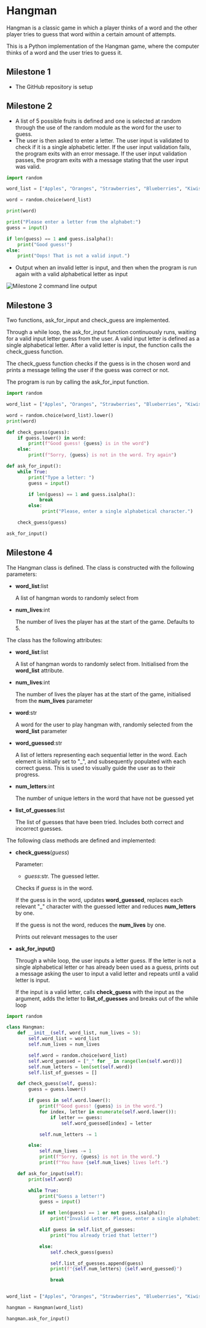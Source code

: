 
# Hangman

Hangman is a classic game in which a player thinks of a word and the other player tries to guess that word within a certain amount of attempts.

This is a Python implementation of the Hangman game, where the computer thinks of a word and the user tries to guess it. 

## Milestone 1
- The GitHub repository is setup

## Milestone 2
- A list of 5 possible fruits is defined and one is selected at random through the use of the random module as the word for the user to guess.
- The user is then asked to enter a letter. The user input is validated to check if it is a single alphabetic letter. If the user input validation fails, the program exits with an error message. If the user input validation passes, the program exits with a message stating that the user input was valid.

```python
import random

word_list = ["Apples", "Oranges", "Strawberries", "Blueberries", "Kiwis"]

word = random.choice(word_list)

print(word)

print("Please enter a letter from the alphabet:")
guess = input()

if len(guess) == 1 and guess.isalpha():
    print("Good guess!")
else:
    print("Oops! That is not a valid input.")
```

- Output when an invalid letter is input, and then when the program is run again with a valid alphabetical letter as input

![Milestone 2 command line output](milestone_2_command_line_output.png)

## Milestone 3
Two functions, ask_for_input and check_guess are implemented.

Through a while loop, the ask_for_input function continuously runs, waiting for a valid input letter guess from the user. A valid input letter is defined as a single alphabetical letter. After a valid letter is input, the function calls the check_guess function.

The check_guess function checks if the guess is in the chosen word and prints a message telling the user if the guess was correct or not.

The program is run by calling the ask_for_input function.

```python
import random

word_list = ["Apples", "Oranges", "Strawberries", "Blueberries", "Kiwis"]

word = random.choice(word_list).lower()
print(word)

def check_guess(guess):
    if guess.lower() in word:
        print(f"Good guess! {guess} is in the word")
    else:
        print(f"Sorry, {guess} is not in the word. Try again")

def ask_for_input():
    while True:
        print("Type a letter: ")
        guess = input()

        if len(guess) == 1 and guess.isalpha():
            break
        else:
             print("Please, enter a single alphabetical character.")

    check_guess(guess)

ask_for_input()

```

## Milestone 4

The Hangman class is defined. The class is constructed with the following parameters:

- __word_list__:list

    A list of hangman words to randomly select from

- __num_lives__:int
  
    The number of lives the player has at the start of the game. Defaults to 5.


 The class has the following attributes:

- __word_list__:list

    A list of hangman words to randomly select from. Initialised from the __word_list__ attribute.

- __num_lives__:int

    The number of lives the player has at the start of the game, initialised from the __num_lives__ parameter

- __word__:str
   
    A word for the user to play hangman with, randomly selected from the __word_list__ parameter


- __word_guessed__:str

    A list of letters representing each sequential letter in the word. Each element is initially set to "_", and subsequently populated with each correct guess. This is used to visually guide the user as to their progress.

- __num_letters__:int
    
    The number of unique letters in the word that have not be guessed yet


- __list_of_guesses__:list

    The list of guesses that have been tried. Includes both correct and incorrect guesses. 


The following class methods are defined and implemented:

- __check_guess__(_guess_)

    Parameter:
    - _guess_:str. The guessed letter.

     Checks if _guess_ is in the word. 
     
     If the guess is in the word, updates __word_guessed__, replaces each relevant "_" character with the guessed letter and reduces __num_letters__ by one.

     If the guess is not the word, reduces the __num_lives__ by one.

     Prints out relevant messages to the user


- __ask_for_input()__

    Through a while loop, the user inputs a letter guess. If the letter is not a single alphabetical letter or has already been used as a guess, prints out a message asking the user to input a valid letter and repeats until a valid letter is input.

    If the input is a valid letter, calls __check_guess__ with the input as the argument, adds the letter to __list_of_guesses__ and breaks out of the while loop

    
```python
import random

class Hangman:
    def __init__(self, word_list, num_lives = 5):
        self.word_list = word_list
        self.num_lives = num_lives

        self.word = random.choice(word_list)
        self.word_guessed = ["_" for _ in range(len(self.word))]
        self.num_letters = len(set(self.word))
        self.list_of_guesses = []

    def check_guess(self, guess):
        guess = guess.lower()

        if guess in self.word.lower():
            print(f"Good guess! {guess} is in the word.")
            for index, letter in enumerate(self.word.lower()):
                if letter == guess:
                    self.word_guessed[index] = letter

            self.num_letters -= 1

        else:
            self.num_lives -= 1
            print(f"Sorry, {guess} is not in the word.")
            print(f"You have {self.num_lives} lives left.")

    def ask_for_input(self):
        print(self.word)

        while True:
            print("Guess a letter!")
            guess = input()

            if not len(guess) == 1 or not guess.isalpha():
                print("Invalid Letter. Please, enter a single alphabetical character.")

            elif guess in self.list_of_guesses:
                print("You already tried that letter!")

            else:
                self.check_guess(guess)

                self.list_of_guesses.append(guess)
                print(f"{self.num_letters} {self.word_guessed}")

                break


word_list = ["Apples", "Oranges", "Strawberries", "Blueberries", "Kiwis"]

hangman = Hangman(word_list)

hangman.ask_for_input()

```


